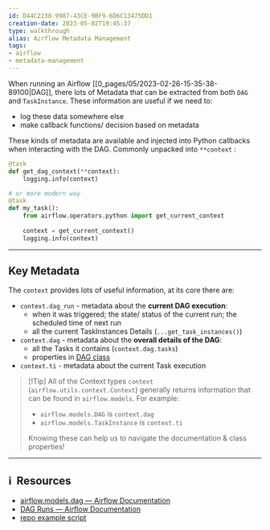 ```yaml
---
id: D44C2238-9987-43CE-9BF9-6D6C13475DD1
creation-date: 2023-05-02T19:45:37 
type: walkthrough
alias: Airflow Metadata Management 
tags: 
- airflow 
- metadata-management
---
```


When running an Airflow [[0_pages/05/2023-02-26-15-35-38-89100|DAG]], there lots of Metadata that can be extracted from both `DAG` and `TaskInstance`. These information are useful if we need to:
- log these data somewhere else
- make callback functions/ decision based on metadata 

These kinds of metadata are available and injected into Python callbacks when interacting with the DAG. Commonly unpacked into `**context` : 
```python
@task
def get_dag_context(**context):
	logging.info(context)

# or more modern way
@task
def my_task():
	from airflow.operators.python import get_current_context
	
    context = get_current_context()
    logging.info(context)
```

---
## Key Metadata

The `context` provides lots of useful information, at its core there are: 

- `context.dag_run` - metadata about the **current DAG execution**: 
	- when it was triggered; the state/ status of the current run; the scheduled time of next run
	- all the current TaskInstances Details (`...get_task_instances()`)
- `context.dag` - metadata about the **overall details of the DAG**: 
	- all the Tasks it contains (`context.dag.tasks`)
	- properties in [DAG class](https://airflow.apache.org/docs/apache-airflow/2.2.3/_api/airflow/models/dag/index.html#airflow.models.dag.DAG)
- `context.ti` - metadata about the current Task execution


> [!Tip] All of the Context types
> `context` (`airflow.utils.context.Context`) generally returns information that can be found in `airflow.models`. For example: 
> - `airflow.models.DAG` is `context.dag`
> - `airflow.models.TaskInstance` is `context.ti`
> 
> Knowing these can help us to navigate the documentation & class properties!

---
## ℹ️  Resources
- [airflow.models.dag — Airflow Documentation](https://airflow.apache.org/docs/apache-airflow/2.2.3/_api/airflow/models/dag/index.html#airflow.models.dag.DAG)
- [DAG Runs — Airflow Documentation](https://airflow.apache.org/docs/apache-airflow/stable/core-concepts/dag-run.html#dag-runs)
- [repo example script](https://github.com/tobytoyin/learn-airflow/blob/main/airflow/dags/dagMetadata/main.py)